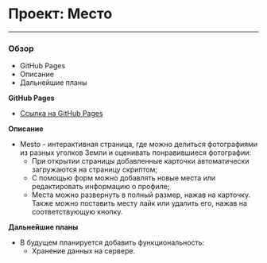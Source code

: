 # Проект: Место
___
### Обзор

* GitHub Pages
* Описание
* Дальнейшие планы

**GitHub Pages**

* [Ссылка на GitHub Pages](https://cloudninefalling.github.io/mesto/index.html)

**Описание**
* Mesto - интерактивная страница, где можно делиться фотографиями из разных уголков Земли и оценивать понравившиеся фотографии:
  * При открытии страницы добавленные карточки автоматически загружаются на страницу скриптом;
  * С помощью форм можно добавлять новые места или редактировать информацию о профиле;
  * Места можно развернуть в полный размер, нажав на карточку. Также можно поставить месту лайк или удалить его, нажав на соответствующую кнопку.

**Дальнейшие планы**

* В будущем планируется добавить функциональность:
  * Хранение данных на сервере.
